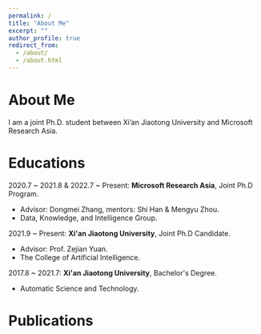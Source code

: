 ```yaml
---
permalink: /
title: "About Me"
excerpt: ""
author_profile: true
redirect_from: 
  - /about/
  - /about.html
---
```




# About Me

I am a joint Ph.D. student between Xi’an Jiaotong University and Microsoft Research Asia.

<span class='anchor' id='publications'></span>

# Educations
2020.7 ~ 2021.8 & 2022.7 ~ Present: **Microsoft Research Asia**, Joint Ph.D Program.
  + Advisor: Dongmei Zhang, mentors: Shi Han & Mengyu Zhou.
  + Data, Knowledge, and Intelligence Group.

2021.9 ~ Present: **Xi'an Jiaotong University**, Joint Ph.D Candidate.
  + Advisor: Prof. Zejian Yuan.
  + The College of Artificial Intelligence.

2017.8 ~ 2021.7: **Xi'an Jiaotong University**, Bachelor's Degree.
  + Automatic Science and Technology.

# Publications


